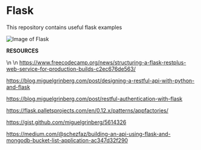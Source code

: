 # Flask
This repository contains useful flask examples


![Image of Flask](https://flask.palletsprojects.com/en/1.1.x/_images/flask-logo.png)


<b>RESOURCES</b>

\n
\n
https://www.freecodecamp.org/news/structuring-a-flask-restplus-web-service-for-production-builds-c2ec676de563/

https://blog.miguelgrinberg.com/post/designing-a-restful-api-with-python-and-flask

https://blog.miguelgrinberg.com/post/restful-authentication-with-flask

https://flask.palletsprojects.com/en/0.12.x/patterns/appfactories/

https://gist.github.com/miguelgrinberg/5614326

https://medium.com/@schezfaz/building-an-api-using-flask-and-mongodb-bucket-list-application-ac347d32f290
